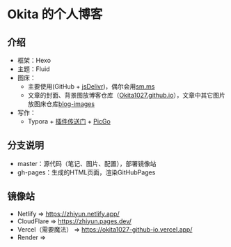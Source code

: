 # Okita 的个人博客
## 介绍
- 框架：Hexo
- 主题：Fluid
- 图床：
  - 主要使用(GitHub + [jsDelivr](https://www.jsdelivr.com/?docs=gh))，偶尔会用[sm.ms](https://sm.ms)
  - 文章的封面、背景图放博客仓库（[Okita1027.github.io](https://github.com/Okita1027/Okita1027.github.io)），文章中其它图片放图床仓库[blog-images](https://github.com/Okita1027/blog-images)
- 写作：
  - Typora + [插件传送门](https://github.com/obgnail/typora_plugin) + [PicGo](https://github.com/Molunerfinn/PicGo)
## 分支说明
- master：源代码（笔记、图片、配置），部署镜像站
- gh-pages：生成的HTML页面，渲染GitHubPages
## 镜像站
- Netlify => https://zhiyun.netlify.app/
- CloudFlare => https://zhiyun.pages.dev/
- Vercel（需要魔法） => https://okita1027-github-io.vercel.app/
- Render => 
